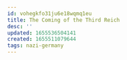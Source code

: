 ```yaml
---
id: vohegkfo31ju6e18wqmq1eu
title: The Coming of the Third Reich
desc: ''
updated: 1655536504141
created: 1655511079644
tags: nazi-germany
---
```


